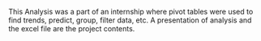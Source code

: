 This Analysis was a part of an internship where pivot tables were used to find trends, predict, group, filter data, etc. A presentation of analysis and the excel file are the project contents.
